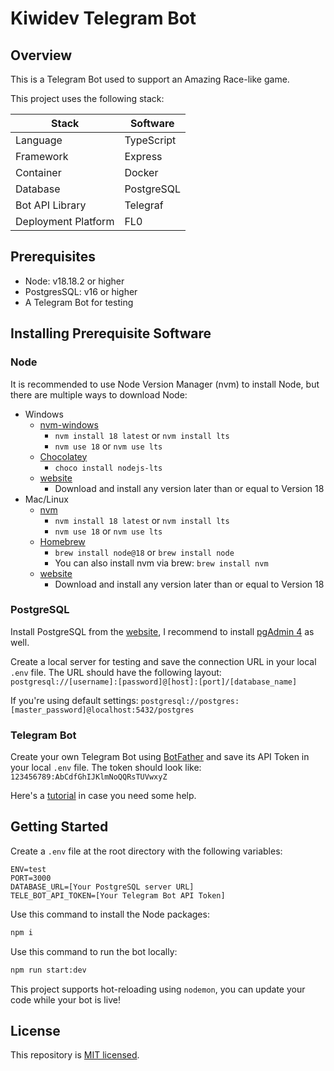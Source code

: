 # Kiwidev Telegram Bot

## Overview

This is a Telegram Bot used to support an Amazing Race-like game.

This project uses the following stack:

| Stack | Software |
| ---- | ---- |
| Language | TypeScript |
| Framework | Express |
| Container | Docker |
| Database | PostgreSQL |
| Bot API Library | Telegraf |
| Deployment Platform | FL0 |

## Prerequisites

- Node: v18.18.2 or higher
- PostgresSQL: v16 or higher
- A Telegram Bot for testing

## Installing Prerequisite Software

### Node

It is recommended to use Node Version Manager (nvm) to install Node, but there are multiple ways to download Node:

- Windows
  - [nvm-windows](https://github.com/coreybutler/nvm-windows)
    - `nvm install 18 latest` or `nvm install lts`
    - `nvm use 18` or `nvm use lts`
  - [Chocolatey](https://chocolatey.org/)
    - `choco install nodejs-lts`
  - [website](https://nodejs.org/en)
    - Download and install any version later than or equal to Version 18
- Mac/Linux
  - [nvm](https://github.com/nvm-sh/nvm)
    - `nvm install 18 latest` or `nvm install lts`
    - `nvm use 18` or `nvm use lts`
  - [Homebrew](https://docs.brew.sh/Installation)
    - `brew install node@18` or `brew install node`
    - You can also install nvm via brew: `brew install nvm`
  - [website](https://nodejs.org/en)
    - Download and install any version later than or equal to Version 18

### PostgreSQL

Install PostgreSQL from the [website](https://www.postgresql.org/download/), I recommend to install [pgAdmin 4](https://www.pgadmin.org/download/) as well.

Create a local server for testing and save the connection URL in your local `.env` file. The URL should have the following layout: `postgresql://[username]:[password]@[host]:[port]/[database_name]`

If you're using default settings: `postgresql://postgres:[master_password]@localhost:5432/postgres`

### Telegram Bot

Create your own Telegram Bot using [BotFather](https://t.me/botfather) and save its API Token in your local `.env` file. The token should look like: `123456789:AbCdfGhIJKlmNoQQRsTUVwxyZ`

Here's a [tutorial](https://core.telegram.org/bots/features#botfather) in case you need some help.

## Getting Started

Create a `.env` file at the root directory with the following variables:

``` dotenv
ENV=test
PORT=3000
DATABASE_URL=[Your PostgreSQL server URL]
TELE_BOT_API_TOKEN=[Your Telegram Bot API Token]
```

Use this command to install the Node packages:

``` cmd
npm i
```

Use this command to run the bot locally:

``` cmd
npm run start:dev
```

This project supports hot-reloading using `nodemon`, you can update your code while your bot is live!

## License

This repository is [MIT licensed](LICENSE).
